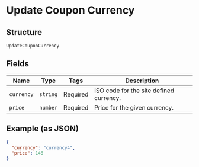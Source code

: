 
# Update Coupon Currency

## Structure

`UpdateCouponCurrency`

## Fields

| Name | Type | Tags | Description |
|  --- | --- | --- | --- |
| `currency` | `string` | Required | ISO code for the site defined currency. |
| `price` | `number` | Required | Price for the given currency. |

## Example (as JSON)

```json
{
  "currency": "currency4",
  "price": 146
}
```

